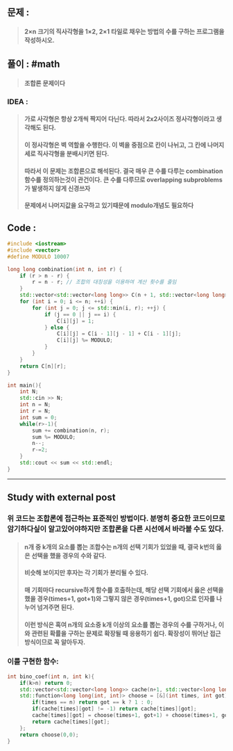 ## 문제 : 
> #### 2×n 크기의 직사각형을 1×2, 2×1 타일로 채우는 방법의 수를 구하는 프로그램을 작성하시오.

## 풀이 : #math
> #### 조합론 문제이다

### IDEA :
> #### 가로 사각형은 항상 2개씩 짝지어 다닌다. 따라서 2x2사이즈 정사각형이라고 생각해도 된다.
> #### 이 정사각형은 벽 역할을 수행한다. 이 벽을 중점으로 칸이 나뉘고, 그 칸에 나머지 세로 직사각형을 분배시키면 된다.
> #### 따라서 이 문제는 조합론으로 해석된다. 결국 매우 큰 수를 다루는 combination함수를 정의하는것이 관건이다. 큰 수를 다루므로 overlapping subproblems가 발생하지 않게 신경쓰자
> #### 문제에서 나머지값을 요구하고 있기때문에 modulo개념도 필요하다

## Code :
```cpp
#include <iostream>
#include <vector>
#define MODULO 10007

long long combination(int n, int r) {
    if (r > n - r) {
        r = n - r; // 조합의 대칭성을 이용하여 계산 횟수를 줄임
    }
    std::vector<std::vector<long long>> C(n + 1, std::vector<long long>(r + 1, 0));
    for (int i = 0; i <= n; ++i) {
        for (int j = 0; j <= std::min(i, r); ++j) {
            if (j == 0 || j == i) {
                C[i][j] = 1;
            } else {
                C[i][j] = C[i - 1][j - 1] + C[i - 1][j];
                C[i][j] %= MODULO;
            }
        }
    }
    return C[n][r];
}

int main(){
    int N;
    std::cin >> N;
    int n = N;
    int r = N;
    int sum = 0;
    while(r>-1){
        sum += combination(n, r);
        sum %= MODULO;
        n--;
        r-=2;
    }
    std::cout << sum << std::endl;
}
```
----------------------
## Study with external post
### 위 코드는 조합론에 접근하는 표준적인 방법이다. 분명히 중요한 코드이므로 암기하다싶이 알고있어야하지만 조합론을 다른 시선에서 바라볼 수도 있다.
> #### n개 중 k개의 요소를 뽑는 조합수는 n개의 선택 기회가 있었을 때, 결국 k번의 옳은 선택을 했을 경우의 수와 같다.
> #### 비슷해 보이지만 후자는 각 기회가 분리될 수 있다.
> #### 매 기회마다 recursive하게 함수를 호출하는데, 해당 선택 기회에서 옳은 선택을 했을 경우(times+1, got+1)와 그렇지 않은 경우(times+1, got)으로 인자를 나누어 넘겨주면 된다.
> #### 이런 방식은 혹여 n개의 요소중 k개 이상의 요소를 뽑는 경우의 수를 구하거나, 이와 관련된 확률을 구하는 문제로 확장될 때 응용하기 쉽다. 확장성이 뛰어난 접근방식이므로 꼭 알아두자.
### 이를 구현한 함수:
```cpp
int bino_coef(int n, int k){
    if(k>n) return 0;
    std::vector<std::vector<long long>> cache(n+1, std::vector<long long>(n+1, -1));
    std::function<long long(int, int)> choose = [&](int times, int got) -> long long {
        if(times == n) return got == k ? 1 : 0;
        if(cache[times][got] != -1) return cache[times][got];
        cache[times][got] = choose(times+1, got+1) + choose(times+1, got);
        return cache[times][got];
    };
    return choose(0,0);
}
```
